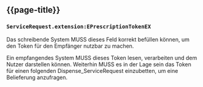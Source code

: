 ## {{page-title}}

### `ServiceRequest.extension:EPrescriptionTokenEX`

Das schreibende System MUSS dieses Feld korrekt befüllen können, um den Token für den Empfänger nutzbar zu machen.

Ein empfangendes System MUSS dieses Token lesen, verarbeiten und dem Nutzer darstellen können. Weiterhin MUSS es in der Lage sein das Token für einen folgenden Dispense_ServiceRequest einzubetten, um eine Belieferung anzufragen.